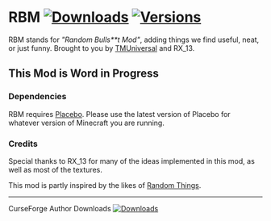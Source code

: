 # RBM [![Downloads](http://cf.way2muchnoise.eu/rbm.svg)](https://www.curseforge.com/minecraft/mc-mods/rbm) [![Versions](http://cf.way2muchnoise.eu/versions/rbm.svg)](https://www.curseforge.com/minecraft/mc-mods/rbm)

RBM stands for _"Random Bulls**t Mod"_, adding things we find useful, neat, or just funny. Brought to you
by [TMUniversal][TM] and RX_13.

## This Mod is Word in Progress

### Dependencies

RBM requires [Placebo](https://www.curseforge.com/minecraft/mc-mods/placebo "Placebo on CurseForge"). Please use the
latest version of Placebo for whatever version of Minecraft you are running.

### Credits

Special thanks to RX_13 for many of the ideas implemented in this mod, as well as most of the textures.

This mod is partly inspired by the likes
of [Random Things](https://www.curseforge.com/minecraft/mc-mods/random-things "Random Things on CurseForge").


---

CurseForge Author
Downloads [![Downloads](http://cf.way2muchnoise.eu/author/TMUniversal.svg)](https://www.curseforge.com/members/tmuniversal)


[TM]: https://github.com/sponsors/TMUniversal "TMUniversal on GitHub"
